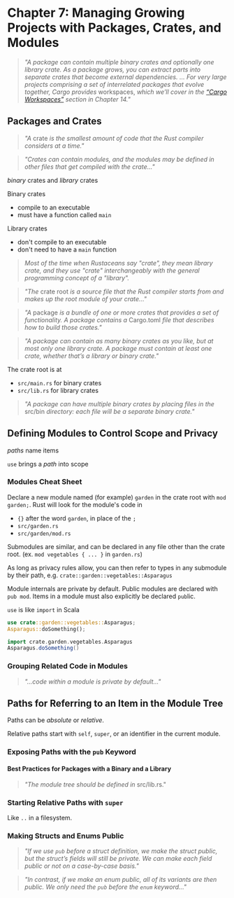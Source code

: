 # Chapter 7: Managing Growing Projects with Packages, Crates, and Modules

> *"A package can contain multiple binary crates and optionally one library crate. As a package grows, you can extract parts into separate crates that become external dependencies. ... For very large projects comprising a set of interrelated packages that evolve together, Cargo provides* workspaces, *which we’ll cover in the [“Cargo Workspaces”](https://doc.rust-lang.org/book/ch14-03-cargo-workspaces.html) section in Chapter 14."*

## Packages and Crates

> _"A_ crate _is the smallest amount of code that the Rust compiler considers at a time."_

> _"Crates can contain modules, and the modules may be defined in other files that get compiled with the crate..."_

_binary_ crates and _library_ crates

Binary crates
- compile to an executable
- must have a function called `main`

Library crates
- don't compile to an executable
- don't need to have a `main` function

> _Most of the time when Rustaceans say "crate", they mean library crate, and they use "crate" interchangeably with the general programming concept of a "library"._

> _"The_ crate root _is a source file that the Rust compiler starts from and makes up the root module of your crate..."_

> _"A_ package _is a bundle of one or more crates that provides a set of functionality. A package contains a_ Cargo.toml _file that describes how to build those crates."_

> _"A package can contain as many binary crates as you like, but at most only one library crate. A package must contain at least one crate, whether that’s a library or binary crate."_

The crate root is at
- `src/main.rs` for binary crates
- `src/lib.rs` for library crates

> _"A package can have multiple binary crates by placing files in the_ src/bin _directory: each file will be a separate binary crate."_

## Defining Modules to Control Scope and Privacy

_paths_ name items

`use` brings a _path_ into scope

### Modules Cheat Sheet

Declare a new module named (for example) `garden` in the crate root with `mod garden;`. Rust will look for the module's code in
- `{}` after the word `garden`, in place of the `;`
- `src/garden.rs`
- `src/garden/mod.rs`

Submodules are similar, and can be declared in any file other than the crate root. (ex. `mod vegetables { ... }` in `garden.rs`)

As long as privacy rules allow, you can then refer to types in any submodule by their path, e.g. `crate::garden::vegetables::Asparagus`

Module internals are private by default. Public modules are declared with `pub mod`. Items in a module must also explicitly be declared `pub`lic.

`use` is like `import` in Scala

```rust
use crate::garden::vegetables::Asparagus;
Asparagus::doSomething();
```

```scala
import crate.garden.vegetables.Asparagus
Asparagus.doSomething()
```

### Grouping Related Code in Modules

> _"...code within a module is private by default..."_

## Paths for Referring to an Item in the Module Tree

Paths can be _absolute_ or _relative_.

Relative paths start with `self`, `super`, or an identifier in the current module.

### Exposing Paths with the `pub` Keyword

#### Best Practices for Packages with a Binary and a Library

> _"The module tree should be defined in_ src/lib.rs."

### Starting Relative Paths with `super`

Like `..` in a filesystem.

### Making Structs and Enums Public

> _"If we use `pub` before a struct definition, we make the struct public, but the struct’s fields will still be private. We can make each field public or not on a case-by-case basis."_

> _"In contrast, if we make an enum public, all of its variants are then public. We only need the `pub` before the `enum` keyword..."_

